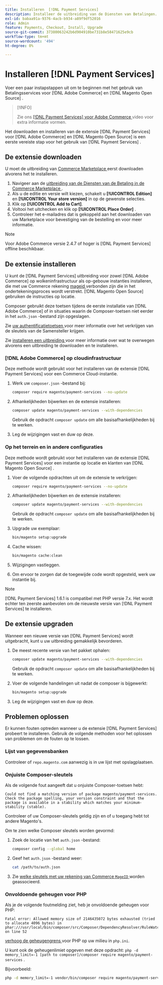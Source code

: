 ```yaml
---
title: Installeren  [!DNL Payment Services]
description: Installeer de uitbreiding van de Diensten van Betalingen.
exl-id: babaa91a-9376-4acb-b934-a89f9df52016
role: Admin
feature: Payments, Checkout, Install, Upgrade
source-git-commit: 37380063242b6d904910be731b8e58471625e9cb
workflow-type: tm+mt
source-wordcount: '494'
ht-degree: 0%

---
```


# Installeren [!DNL Payment Services]

Voer een paar instapstappen uit om te beginnen met het gebruik van Betalingsservices voor [!DNL Adobe Commerce] en [!DNL Magento Open Source] .

>[!INFO]
>
> Zie ons [  [!DNL Payment Services]  voor Adobe Commerce ](https://experienceleague.adobe.com/en/docs/commerce-learn/tutorials/admin/adobe-commerce-services/configure-adobe-payment-services) video voor extra informatie vormen.

Het downloaden en installeren van de extensie [!DNL Payment Services] voor [!DNL Adobe Commerce] en [!DNL Magento Open Source] is een eerste vereiste stap voor het gebruik van [!DNL Payment Services] .

## De extensie downloaden

U moet de uitbreiding van [ Commerce Marketplace ](https://experienceleague.adobe.com/docs/commerce-admin/start/resources/commerce-marketplace.html) eerst downloaden alvorens het te installeren.

1. Navigeer aan de [ uitbreiding van de Diensten van de Betaling in de Commerce Marketplace ](https://commercemarketplace.adobe.com/magento-payment-services.html).
1. Als u de editie en versie wilt kiezen, schakelt u **[!UICONTROL Edition]** en **[!UICONTROL Your store version]** in op de gewenste selecties.
1. Klik op **[!UICONTROL Add to Cart]**.
1. Voltooi het uitchecken en klik op **[!UICONTROL Place Order]** .
1. Controleer het e-mailadres dat is gekoppeld aan het downloaden van uw Marketplace voor bevestiging van de bestelling en voor meer informatie.

>[!NOTE]
>
> Voor Adobe Commerce versie 2.4.7 of hoger is [!DNL Payment Services] offline beschikbaar.

## De extensie installeren

U kunt de [!DNL Payment Services] uitbreiding voor zowel [!DNL Adobe Commerce] op wolkeninfrastructuur als op-gebouw instanties installeren, die met uw Commerce rekening [ mageid ](https://developer.adobe.com/commerce/marketplace/guides/sellers/profile-information/#access-keys) verbonden zijn die in het ondertekeningsproces wordt verstrekt.
[!DNL Magento Open Source] gebruiken de instructies op locatie.

Composer gebruikt deze toetsen tijdens de eerste installatie van [!DNL Adobe Commerce] of in situaties waarin de Composer-toetsen niet eerder in het `auth.json` -bestand zijn opgeslagen.

Zie [ uw authentificatietoetsen ](https://experienceleague.adobe.com/en/docs/commerce-operations/installation-guide/prerequisites/authentication-keys) voor meer informatie over het verkrijgen van de sleutels van de Samensteller krijgen.

Zie [ installeren een uitbreiding ](https://experienceleague.adobe.com/en/docs/commerce-operations/installation-guide/tutorials/extensions) voor meer informatie over wat te overwegen alvorens een uitbreiding te downloaden en te installeren.

### [!DNL Adobe Commerce] op cloudinfrastructuur

Deze methode wordt gebruikt voor het installeren van de extensie [!DNL Payment Services] voor een Commerce Cloud-instantie.

1. Werk uw `composer.json` -bestand bij:

   ```bash
   composer require magento/payment-services --no-update
   ```

1. Afhankelijkheden bijwerken en de extensie installeren:

   ```bash
   composer update magento/payment-services --with-dependencies
   ```

   Gebruik de opdracht `composer update` om alle basisafhankelijkheden bij te werken.

1. Leg de wijzigingen vast en duw op deze.

### Op het terrein en in andere configuraties

Deze methode wordt gebruikt voor het installeren van de extensie [!DNL Payment Services] voor een instantie op locatie en klanten van [!DNL Magento Open Source] .

1. Voer de volgende opdrachten uit om de extensie te verkrijgen:

   ```bash
   composer require magento/payment-services --no-update
   ```

1. Afhankelijkheden bijwerken en de extensie installeren:

   ```bash
   composer update magento/payment-services --with-dependencies
   ```

   Gebruik de opdracht `composer update` om alle basisafhankelijkheden bij te werken.

1. Upgrade uw exemplaar:

   ```bash
   bin/magento setup:upgrade
   ```

1. Cache wissen:

   ```bash
   bin/magento cache:clean
   ```

1. Wijzigingen vastleggen.
1. Om ervoor te zorgen dat de toegewijde code wordt opgesteld, werk uw instantie bij.

>[!NOTE]
>
> [!DNL Payment Services] 1.6.1 is compatibel met PHP versie 7.x. Het wordt echter ten zeerste aanbevolen om de nieuwste versie van [!DNL Payment Services] te installeren.

## De extensie upgraden

Wanneer een nieuwe versie van [!DNL Payment Services] wordt uitgebracht, kunt u uw uitbreiding gemakkelijk bevorderen.

1. De meest recente versie van het pakket ophalen:

   ```bash
   composer update magento/payment-services --with-dependencies
   ```

   Gebruik de opdracht `composer update` om alle basisafhankelijkheden bij te werken.

1. Voer de volgende handelingen uit nadat de composer is bijgewerkt:

   ```bash
   bin/magento setup:upgrade
   ```

1. Leg de wijzigingen vast en duw op deze.

## Problemen oplossen

Er kunnen fouten optreden wanneer u de extensie [!DNL Payment Services] probeert te installeren. Gebruik de volgende methoden voor het oplossen van problemen om de fouten op te lossen.

### Lijst van gegevensbanken

Controleer of `repo.magento.com` aanwezig is in uw lijst met opslagplaatsen.

### Onjuiste Composer-sleutels

Als de volgende fout aangeeft dat u onjuiste Composer-toetsen hebt:

```
Could not find a matching version of package magento/payment-services. Check the package spelling, your version constraint and that the package is available in a stability which matches your minimum-stability (stable).
```

Controleer of uw Composer-sleutels geldig zijn en of u toegang hebt tot andere Magento&#39;s.

Om te zien welke Composer sleutels worden gevormd:

1. Zoek de locatie van het `auth.json` -bestand:

   ```bash
   composer config --global home
   ```

1. Geef het `auth.json` -bestand weer:

   ```bash
   cat /path/to/auth.json
   ```

1. Zie [ welke sleutels met uw rekening van Commerce `MageID` ](https://experienceleague.adobe.com/en/docs/commerce-operations/installation-guide/prerequisites/authentication-keys) worden geassocieerd.

### Onvoldoende geheugen voor PHP

Als je de volgende foutmelding ziet, heb je onvoldoende geheugen voor PHP:

```
Fatal error: Allowed memory size of 2146435072 bytes exhausted (tried to allocate 4096 bytes) in phar:///usr/local/bin/composer/src/Composer/DependencyResolver/RuleWatchGraph.php on line 52
```

[ verhoog de geheugengrens ](https://experienceleague.adobe.com/en/docs/commerce-cloud-service/user-guide/configure/app/php-settings#increase-php-memory-limit) voor PHP op uw milieu in `php.ini`.

U kunt ook de geheugenlimiet opgeven met deze opdracht: `php -d memory_limit=-1 [path to composer]/composer require magento/payment-services` .

Bijvoorbeeld:

```bash
php -d memory_limit=-1 vendor/bin/composer require magento/payment-services
```

